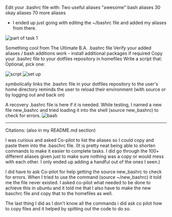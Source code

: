 
Edit your .bashrc file with:
Two useful aliases
"awesome" bash aliases
30 okay aliases
70 more aliases

- I ended up just going with editing the ~/bashrc file and added my aliases from there.

![part of task 1](https://github.com/user-attachments/assets/1586af98-03b3-4123-aee0-58cb8ab529ce)



Something cool from The Ultimate B.A. .bashrc file
Verify your added aliases / bash additions work - install additional packages if required
Copy your .bashrc file to your dotfiles repository in homefiles
Write a script that:
Optional, pick one:

![scrpt](https://github.com/user-attachments/assets/27bc2252-128c-4239-a103-c4f8b5ff2080)
![set up](https://github.com/user-attachments/assets/022a7a99-3c84-4647-a474-09d5d1a2aaae)



symbolically links the .bashrc file in your dotfiles repository to the user's home directory
reminds the user to reload their environment (with source or by logging out and back on)


A recovery .bashrc file is here if it is needed. While testing, I named a new file new_bashrc and tried loading it into the shell (source new_bashrc) to check for errors.
![bash](https://github.com/user-attachments/assets/54f9b696-7f75-44b5-8122-2c4653147fd3)









------------------------------------------------------





Citations: (also in my README.md section)

I was curious and asked Co-pilot to list the aliases so I could copy and paste them into the .baschrc file. (It is pretty neat being able to shorten commands to make it easier to complete tasks. I did go through the 100+ different aliases given just to make sure nothing was a copy or would mess with each other. I only ended up adding a handful out of the ones I seen.)

I did have to ask Co-pilot for help getting the source new_bashrc to check for errors. When I tried to use the command (source ~/new_bashrc) it told me the file never existed. I asked co-pilot what needed to  be done to achieve this in ubuntu and it told me that I also have to make the new baschrc file and copy that to the homefiles as well.

The last thing I did as I don't know all the commands i did ask co pilot how to copy files and it helped by spitting out the code to do so.







